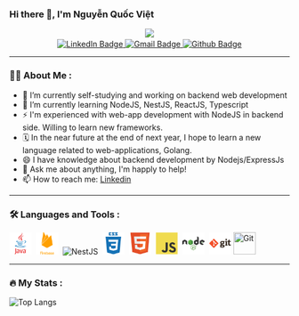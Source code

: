 ### Hi there 👋, I'm Nguyễn Quốc Việt
<div id="header" align="center">
  <img src="https://media3.giphy.com/media/RbDKaczqWovIugyJmW/giphy.gif?cid=ecf05e47le70j57j3em0g6o1okceozwij6le9apnsasxazfz&rid=giphy.gif&ct=g" width="250"/>
  <div id="badges">
    <a href="https://www.linkedin.com/in/viet-nguyen-4b6391195/" target="blank">
      <img src="https://img.shields.io/badge/LinkedIn-blue?style=for-the-badge&logo=linkedin&logoColor=white" alt="LinkedIn Badge"/>
    </a>
    <a href="mailto:vietnguyen.170715@gmail.com">
      <img src="https://img.shields.io/badge/Gmail-red?style=for-the-badge&logo=gmail&logoColor=white" alt="Gmail Badge"/>
    </a>
    <a href="https://github.com/nguyenquocviet2007" target="blank">
      <img src="https://img.shields.io/badge/Github-purple?style=for-the-badge&logo=github&logoColor=white" alt="Github Badge"/>
    </a>
  </div>
</div>

---

### :man_technologist: About Me :
  - 🔭 I’m currently self-studying and working on backend web development
  - 🌱 I’m currently learning NodeJS, NestJS, ReactJS, Typescript
  - ⚡ I'm experienced with web-app development with NodeJS in backend side. Willing to learn new frameworks.
  - 🗓 In the near future at the end of next year, I hope to learn a new language related to web-applications, Golang.
  - 😄 I have knowledge about backend development by Nodejs/ExpressJs
  - 💬 Ask me about anything, I'm happly to help!
  - 📫 How to reach me: [Linkedin](https://www.linkedin.com/in/viet-nguyen-4b6391195/)



---

### :hammer_and_wrench: Languages and Tools :

<div>
  <img src="https://github.com/devicons/devicon/blob/master/icons/java/java-original-wordmark.svg" title="Java" alt="Java" width="40" height="40"/>&nbsp;
  <img src="https://github.com/devicons/devicon/blob/master/icons/firebase/firebase-plain-wordmark.svg" title="Firebase" alt="Firebase" width="40" height="40"/>&nbsp;
  <img src="https://nestjs.com/img/logo-small.svg" title="NestJS" alt="NestJS" width="40" height="40"/>&nbsp;
  <img src="https://github.com/devicons/devicon/blob/master/icons/css3/css3-plain-wordmark.svg"  title="CSS3" alt="CSS" width="40" height="40"/>&nbsp;
  <img src="https://github.com/devicons/devicon/blob/master/icons/html5/html5-original.svg" title="HTML5" alt="HTML" width="40" height="40"/>&nbsp;
  <img src="https://github.com/devicons/devicon/blob/master/icons/javascript/javascript-original.svg" title="JavaScript" alt="JavaScript" width="40" height="40"/>&nbsp;
  <img src="https://github.com/devicons/devicon/blob/master/icons/nodejs/nodejs-original-wordmark.svg" title="NodeJS" alt="NodeJS" width="40" height="40"/>&nbsp;
  <img src="https://github.com/devicons/devicon/blob/master/icons/git/git-original-wordmark.svg" title="Git" **alt="Git" width="40" height="40"/>
  <img src="https://cdn.jsdelivr.net/gh/devicons/devicon@latest/icons/go/go-original-wordmark.svg" title="Git" **alt="Git" width="40" height="40"/>
</div>

---

### :fire: My Stats :

![Top Langs](https://github-readme-stats.vercel.app/api/top-langs/?username=nguyenquocviet2007&layout=compact)

